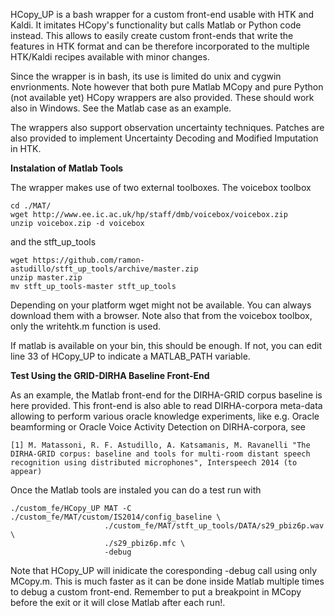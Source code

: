 HCopy_UP is a bash wrapper for a custom front-end usable with HTK and Kaldi. It
imitates HCopy's functionality but calls Matlab or Python code instead. This
allows to easily create custom front-ends that write the features in HTK 
format and can be therefore incorporated to the multiple HTK/Kaldi recipes
available with minor changes.

Since the wrapper is in bash, its use is limited do unix and cygwin 
envrionments. Note however that both pure Matlab MCopy and pure Python (not 
available yet) HCopy wrappers are also provided. These should work also in 
Windows. See the Matlab case as an example.

The wrappers also support observation uncertainty techniques. Patches are also
provided to implement Uncertainty Decoding and Modified Imputation in HTK.

**Instalation of Matlab Tools**

The wrapper makes use of two external toolboxes. The voicebox toolbox

    cd ./MAT/
    wget http://www.ee.ic.ac.uk/hp/staff/dmb/voicebox/voicebox.zip
    unzip voicebox.zip -d voicebox

and the stft_up_tools

    wget https://github.com/ramon-astudillo/stft_up_tools/archive/master.zip
    unzip master.zip
    mv stft_up_tools-master stft_up_tools

Depending on your platform wget might not be available. You can always 
download them with a browser. Note also that from the voicebox toolbox, only 
the writehtk.m function is used.  

If matlab is available on your bin, this should be enough. If not, you can edit
line 33 of HCopy_UP to indicate a MATLAB_PATH variable.

**Test Using the GRID-DIRHA Baseline Front-End**

As an example, the Matlab front-end for the DIRHA-GRID corpus baseline
is here provided. This front-end is also able to read DIRHA-corpora meta-data
allowing to perform various oracle knowledge experiments, like e.g. Oracle
beamforming or Oracle Voice Activity Detection on DIRHA-corpora, see

    [1] M. Matassoni, R. F. Astudillo, A. Katsamanis, M. Ravanelli "The DIRHA-GRID corpus: baseline and tools for multi-room distant speech recognition using distributed microphones", Interspeech 2014 (to appear) 

Once the Matlab tools are instaled you can do a test run with

    ./custom_fe/HCopy_UP MAT -C ./custom_fe/MAT/custom/IS2014/config_baseline \
                         ./custom_fe/MAT/stft_up_tools/DATA/s29_pbiz6p.wav \
                         ./s29_pbiz6p.mfc \
                         -debug

Note that HCopy_UP will inidicate the coresponding -debug call using only
MCopy.m. This is much faster as it can be done inside Matlab multiple times
to debug a custom front-end. Remember to put a breakpoint in MCopy before the 
exit or it will close Matlab after each run!.
